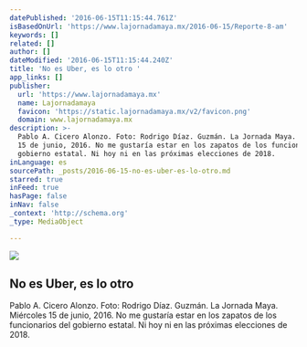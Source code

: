 ```yaml
---
datePublished: '2016-06-15T11:15:44.761Z'
isBasedOnUrl: 'https://www.lajornadamaya.mx/2016-06-15/Reporte-8-am'
keywords: []
related: []
author: []
dateModified: '2016-06-15T11:15:44.240Z'
title: 'No es Uber, es lo otro '
app_links: []
publisher:
  url: 'https://www.lajornadamaya.mx'
  name: Lajornadamaya
  favicon: 'https://static.lajornadamaya.mx/v2/favicon.png'
  domain: www.lajornadamaya.mx
description: >-
  Pablo A. Cicero Alonzo. Foto: Rodrigo Díaz. Guzmán. La Jornada Maya. Miércoles
  15 de junio, 2016. No me gustaría estar en los zapatos de los funcionarios del
  gobierno estatal. Ni hoy ni en las próximas elecciones de 2018.
inLanguage: es
sourcePath: _posts/2016-06-15-no-es-uber-es-lo-otro.md
starred: true
inFeed: true
hasPage: false
inNav: false
_context: 'http://schema.org'
_type: MediaObject

---
```

<article style=""><img src="https://imgflo.herokuapp.com/graph/vahj1ThiexotieMo/3730acb280500b5af36ac64c58dbc531/noop?input=https%3A%2F%2Fimg.lajornadamaya.mx%2F32%2Fs1ag59g31bol_640-414-cover" /><h1>No es Uber, es lo otro </h1><p>Pablo A. Cicero Alonzo. Foto: Rodrigo Díaz. Guzmán. La Jornada Maya. Miércoles 15 de junio, 2016. No me gustaría estar en los zapatos de los funcionarios del gobierno estatal. Ni hoy ni en las próximas elecciones de 2018.</p></article>